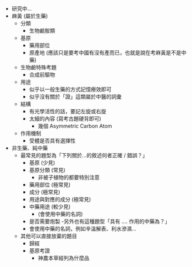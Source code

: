 - 研究中...
- 麻黃 (屬於生藥)
  - 分類
    - 生物鹼胺類
  - 基原
    - 藥用部位
    - 原產地 (應該只是要考中國有沒有產而已，也就是說在考麻黃是不是中藥)
  - 生物鹼特殊考題
    - 合成前驅物
  - 用途
    - 似乎以一般生藥的方式記憶療效即可
    - 似乎沒有關於「證」這類屬於中醫的詞彙
  - 結構
    - 有光學活性的話，要記左旋或右旋
    - 太細的內容 (寫考古題硬背即可)
      - 幾個 Asymmetric Carbon Atom
  - 作用機制
    - 受體是否具有選擇性
- 非生藥、純中藥
  - 最常見的題型為「下列關於...的敘述何者正確 / 錯誤？」
    - 基原 (少見)
    - 基原分類 (常見)
      - 非被子植物的都要特別注意
    - 藥用部位 (極常見)
    - 成分 (極常見)
    - 用途與對應的成分 (極常見)
    - 中藥用途 (較少見)
      - (會使用中藥的名詞)
    - 是否需要炮製
  -另外也有這種題型「具有 .... 作用的中藥為？」
    - 會使用中藥的名詞，例如辛溫解表、利水滲濕...
  - 其他可以直接放棄的題目
    - 歸經
    - 基原考證
      - 神農本草經列為什麼品
